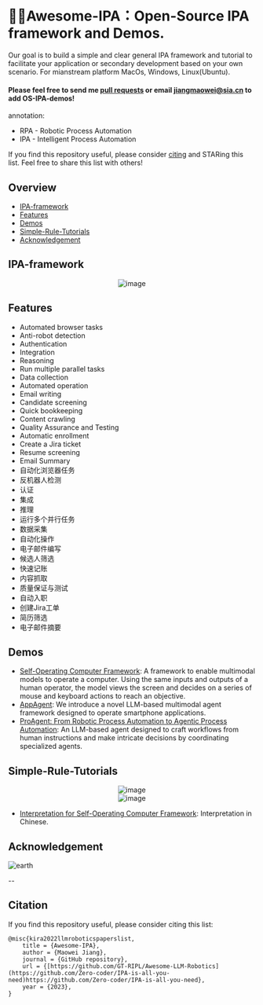 # 🌌🔭Awesome-IPA：Open-Source IPA framework and Demos. 

Our goal is to build a simple and clear general IPA framework and tutorial to facilitate your application or secondary development based on your own scenario. For mianstream platform MacOs, Windows, Linux(Ubuntu).
#### Please feel free to send me [pull requests](https://github.com/Zero-coder/IPA-is-all-you-need/edit/main/README.md) or email jiangmaowei@sia.cn to add OS-IPA-demos! <br>
annotation:
- RPA - Robotic Process Automation
- IPA - Intelligent Process Automation
  
If you find this repository useful, please consider [citing](#citation) and STARing this list. Feel free to share this list with others!



## Overview

  - [IPA-framework](#IPA-framework)
  - [Features](#Features)
  - [Demos](#Demos)
  - [Simple-Rule-Tutorials](#Simple-Rule-Tutorials)
  - [Acknowledgement](#Acknowledgement)

## IPA-framework

<div align="center">

  <img src="https://github.com/Zero-coder/Awesome-IPA/assets/54145971/f048d328-babf-4f17-b2b2-dbc33241e6ec" alt="image" class="center">
</div>

## Features

<div align="center">
</div>

  - Automated browser tasks
  - Anti-robot detection
  - Authentication
  - Integration
  - Reasoning
  - Run multiple parallel tasks
  - Data collection
  - Automated operation
  - Email writing
  - Candidate screening
  - Quick bookkeeping
  - Content crawling
  - Quality Assurance and Testing
  - Automatic enrollment
  - Create a Jira ticket
  - Resume screening
  - Email Summary
  - 自动化浏览器任务
  - 反机器人检测
  - 认证
  - 集成
  - 推理
  - 运行多个并行任务
  - 数据采集
  - 自动化操作
  - 电子邮件编写
  - 候选人筛选
  - 快速记账
  - 内容抓取
  - 质量保证与测试
  - 自动入职
  - 创建Jira工单
  - 简历筛选
  - 电子邮件摘要



## Demos

* [Self-Operating Computer Framework](https://github.com/OthersideAI/self-operating-computer): A framework to enable multimodal models to operate a computer. Using the same inputs and outputs of a human operator, the model views the screen and decides on a series of mouse and keyboard actions to reach an objective.
* [AppAgent](https://github.com/mnotgod96/AppAgent): We introduce a novel LLM-based multimodal agent framework designed to operate smartphone applications.
* [ProAgent: From Robotic Process Automation to Agentic Process Automation](https://github.com/OpenBMB/ProAgent): An LLM-based agent designed to craft workflows from human instructions and make intricate decisions by coordinating specialized agents.
## Simple-Rule-Tutorials

<div align="center">
<!-   ![image](https://github.com/Zero-coder/IPA-is-all-you-need/assets/54145971/8e1918c3-abb3-4f82-8ab5-e3138eaf83d1) ->
  <img src="https://github.com/Zero-coder/IPA-is-all-you-need/assets/54145971/8e1918c3-abb3-4f82-8ab5-e3138eaf83d1" alt="image" class="center">
</div>
<div align="center">

  <img src="https://github.com/Zero-coder/IPA-is-all-you-need/assets/54145971/7c38e949-f364-4e7d-a2dd-117ea7db46c6" alt="image" class="center">
</div>




* [Interpretation for Self-Operating Computer Framework](http://t.csdnimg.cn/iZoPm): Interpretation in Chinese.

## Acknowledgement
![earth](https://github.com/Zero-coder/IPA-is-all-you-need/assets/54145971/8872370e-55de-4cfd-866b-4205d3cfc683)

--
## Citation
If you find this repository useful, please consider citing this list:
```
@misc{kira2022llmroboticspaperslist,
    title = {Awesome-IPA},
    author = {Maowei Jiang},
    journal = {GitHub repository},
    url = {[https://github.com/GT-RIPL/Awesome-LLM-Robotics](https://github.com/Zero-coder/IPA-is-all-you-need)https://github.com/Zero-coder/IPA-is-all-you-need},
    year = {2023},
}
```
